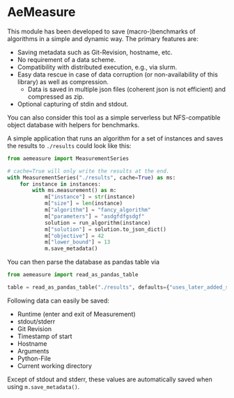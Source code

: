 # AeMeasure

This module has been developed to save (macro-)benchmarks of algorithms in a simple and
dynamic way. The primary features are:
* Saving metadata such as Git-Revision, hostname, etc.
* No requirement of a data scheme.
* Compatibility with distributed execution, e.g., via slurm.
* Easy data rescue in case of data corruption (or non-availability of this library) as well as compression.
  * Data is saved in multiple json files (coherent json is not efficient) and compressed as zip.
* Optional capturing of stdin and stdout.

You can also consider this tool as a simple serverless but NFS-compatible object database with helpers for benchmarks.

A simple application that runs an algorithm for a set of instances and saves the results to `./results` could look like this:

```python
from aemeasure import MeasurementSeries

# cache=True will only write the results at the end.
with MeasurementSeries("./results", cache=True) as ms:
    for instance in instances:
        with ms.measurement() as m:
            m["instance"] = str(instance)
            m["size"] = len(instance)
            m["algorithm"] = "fancy_algorithm"
            m["parameters"] = "asdgfdfgsdgf"
            solution = run_algorithm(instance)
            m["solution"] = solution.to_json_dict()
            m["objective"] = 42
            m["lower_bound"] = 13
            m.save_metadata()
```

You can then parse the database as pandas table via
```python
from aemeasure import read_as_pandas_table

table = read_as_pandas_table("./results", defaults={"uses_later_added_special_feature": False})
```

Following data can easily be saved:
* Runtime (enter and exit of Measurement)
* stdout/stderr
* Git Revision
* Timestamp of start
* Hostname
* Arguments
* Python-File
* Current working directory

Except of stdout and stderr, these values are automatically saved when using `m.save_metadata()`.
